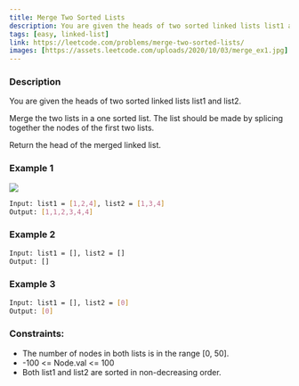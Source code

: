 ```yaml
---
title: Merge Two Sorted Lists
description: You are given the heads of two sorted linked lists list1 and list2. Merge the two lists in a one sorted list. The list should be made by splicing together the nodes of the first two lists.
tags: [easy, linked-list]
link: https://leetcode.com/problems/merge-two-sorted-lists/
images: [https://assets.leetcode.com/uploads/2020/10/03/merge_ex1.jpg]
---
```


### Description

You are given the heads of two sorted linked lists list1 and list2.

Merge the two lists in a one sorted list. The list should be made by splicing together the nodes of the first two lists.

Return the head of the merged linked list.

### Example 1

![](https://assets.leetcode.com/uploads/2020/10/03/merge_ex1.jpg)

```bash
Input: list1 = [1,2,4], list2 = [1,3,4]
Output: [1,1,2,3,4,4]
```

### Example 2

```bash
Input: list1 = [], list2 = []
Output: []
```

### Example 3

```bash
Input: list1 = [], list2 = [0]
Output: [0]
```

### Constraints:

- The number of nodes in both lists is in the range [0, 50]. 
- -100 <= Node.val <= 100 
- Both list1 and list2 are sorted in non-decreasing order.